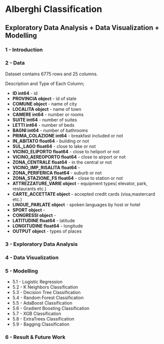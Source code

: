
# Alberghi Classification


## Exploratory Data Analysis + Data Visualization + Modelling 

### 1 - Introduction

### 2 - Data

Dataset contains 6775 rows and 25 columns.

Description and Type of Each Column;

* __ID                       int64__   - id
* __PROVINCIA               object__   - id of state
* __COMUNE                  object__   - name of city
* __LOCALITA                object__   - name of town
* __CAMERE                   int64__   - number or rooms
* __SUITE                    int64__   - number of suites
* __LETTI                    int64__   - number of beds
* __BAGNI                    int64__   - number of bathrooms
* __PRIMA_COLAZIONE          int64__   - breakfast included or not
* __IN_ABITATO             float64__   - building or not
* __SUL_LAGO               float64__   - close to lake or not
* __VICINO_ELIPORTO        float64__   - close to heliport or not
* __VICINO_AEREOPORTO      float64__   - close to airport or not
* __ZONA_CENTRALE          float64__   - in the central or not
* __VICINO_IMP_RISALITA    float64__   -
* __ZONA_PERIFERICA        float64__   - suburb or not
* __ZONA_STAZIONE_FS       float64__   - close to station or not
* __ATTREZZATURE_VARIE      object__   - equipment types( elevator, park, restaurants etc.)
* __CARTE_ACCETTATE         object__   - accepted credit cards (visa,mastercard etc.)
* __LINGUE_PARLATE          object__   - spoken languages by host or hotel
* __SPORT                   object__   - 
* __CONGRESSI               object__   - 
* __LATITUDINE             float64__   - latitude
* __LONGITUDINE            float64__   - longitude
* __OUTPUT                  object__   - types of places



### 3 - Exploratory Data Analysis

### 4 - Data Visualization

### 5 - Modelling 

* 5.1 - Logistic Regression
* 5.2 - K Neighbors Classification
* 5.3 - Decision Tree Classification
* 5.4 - Random Forest Classification
* 5.5 - AdaBoost Classification
* 5.6 - Gradient Boosting Classification
* 5.7 - XGB Classification
* 5.8 - ExtraTrees Classification
* 5.9 - Bagging Classification

### 6 - Result & Future Work
